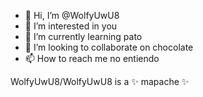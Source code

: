 - 👋 Hi, I’m @WolfyUwU8
- 👀 I’m interested in you
- 🌱 I’m currently learning pato
- 💞️ I’m looking to collaborate on chocolate
- 📫 How to reach me no entiendo

WolfyUwU8/WolfyUwU8 is a ✨ mapache ✨ 
